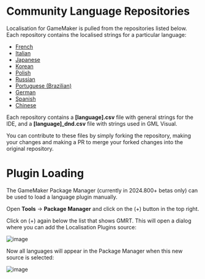 # Community Language Repositories

Localisation for GameMaker is pulled from the repositories listed below. Each repository contains the localised strings for a particular language:

* [French](https://github.com/YoYoGames/IDE_Localisation_French)
* [Italian](https://github.com/YoYoGames/IDE_Localisation_Italian)
* [Japanese](https://github.com/YoYoGames/IDE_Localisation_Japanese)
* [Korean](https://github.com/YoYoGames/IDE_Localisation_Korean)
* [Polish](https://github.com/YoYoGames/IDE_Localisation_Polish)
* [Russian](https://github.com/YoYoGames/IDE_Localisation_Russian)
* [Portuguese (Brazilian)](https://github.com/YoYoGames/IDE_Localisation_PortugueseBrazilian)
* [German](https://github.com/YoYoGames/IDE_Localisation_German)
* [Spanish](https://github.com/YoYoGames/IDE_Localisation_Spanish)
* [Chinese](https://github.com/YoYoGames/IDE_Localisation_Chinese)

Each repository contains a **[language].csv** file with general strings for the IDE, and a **[language]_dnd.csv** file with strings used in GML Visual.

You can contribute to these files by simply forking the repository, making your changes and making a PR to merge your forked changes into the original repository.

# Plugin Loading

The GameMaker Package Manager (currently in 2024.800+ betas only) can be used to load a language plugin manually.

Open **Tools** -> **Package Manager** and click on the (+) button in the top right.

Click on (+) again below the list that shows GMRT. This will open a dialog where you can add the Localisation Plugins source:

![image](https://github.com/user-attachments/assets/be18680d-49b1-4807-b71b-a557bf7a603f)

Now all languages will appear in the Package Manager when this new source is selected:

![image](https://github.com/user-attachments/assets/5fa8de50-9bcb-4780-a48e-b9458dec99d2)

